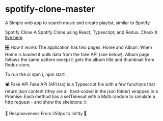# spotify-clone-master
A Simple web app to search music and create playlist, similar to Spotify


Spotify Clone
A Spotify Clone using React, Typescript, and Redux. Check it [live here](http://localhost:3000/).

🎛 How it works
The application has two pages: Home and Album. When Home is loaded it pulls data from the fake API (see below). Album page follows the same pattern except it gets the album title and thumbnail from Redux store.

To run the ol npm i, npm start

📽 Fake API
Fake API (API.tsx) is a Typescript file with a few functions that return json content (they are all hard-coded in the json folder) wrapped in a Promise. Each method has a setTimeout with a Math.random to simulate a http request - and show the skeletons ☠️

📱 Resposiveness
From 250px to Inifity 🚀
